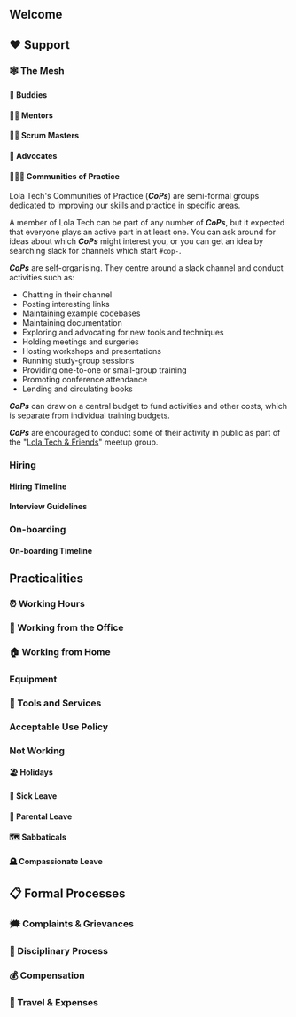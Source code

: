 ## Welcome

## ❤️ Support

### 🕸️ The Mesh

#### 🤝 Buddies

#### 🧙‍♀️ Mentors

#### 👩‍🌾 Scrum Masters

#### 🙋 Advocates

#### 🧑‍🤝‍🧑 Communities of Practice

Lola Tech's Communities of Practice (***CoPs***) are semi-formal groups dedicated to improving our skills and practice in specific areas.

A member of Lola Tech can be part of any number of ***CoPs***, but it expected that everyone plays an active part in at least one. You can ask around for ideas about which ***CoPs*** might interest you, or you can get an idea by searching slack for channels which start `#cop-`.

***CoPs*** are self-organising. They centre around a slack channel and conduct activities such as:

* Chatting in their channel
* Posting interesting links
* Maintaining example codebases
* Maintaining documentation
* Exploring and advocating for new tools and techniques
* Holding meetings and surgeries
* Hosting workshops and presentations
* Running study-group sessions
* Providing one-to-one or small-group training
* Promoting conference attendance
* Lending and circulating books

***CoPs*** can draw on a central budget to fund activities and other costs, which is separate from individual training budgets.

***CoPs*** are encouraged to conduct some of their activity in public as part of the "[Lola Tech & Friends](https://www.meetup.com/lola-tech-and-friends/)" meetup group.

### Hiring

#### Hiring Timeline

#### Interview Guidelines

### On-boarding

#### On-boarding Timeline

## Practicalities

### ⏰ Working Hours

### 🏢 Working from the Office

### 🏠 Working from Home

### Equipment

### 🧰 Tools and Services

### Acceptable Use Policy

### Not Working

#### 🏖️ Holidays

#### 🤒 Sick Leave

#### 👶 Parental Leave

#### 🗺️ Sabbaticals

#### 🪦 Compassionate Leave

## 📋 Formal Processes

### 🗯️ Complaints & Grievances

### 🚨 Disciplinary Process

### 💰 Compensation

### 🧳 Travel & Expenses